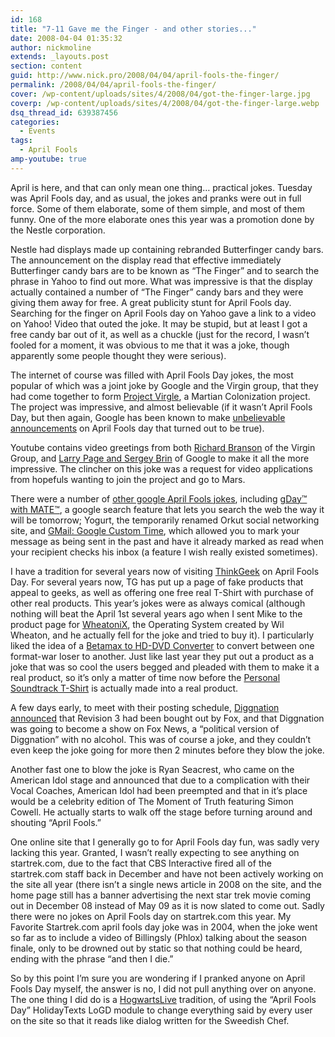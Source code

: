 ```yaml
---
id: 168
title: "7-11 Gave me the Finger - and other stories..."
date: 2008-04-04 01:35:32
author: nickmoline
extends: _layouts.post
section: content
guid: http://www.nick.pro/2008/04/04/april-fools-the-finger/
permalink: /2008/04/04/april-fools-the-finger/
cover: /wp-content/uploads/sites/4/2008/04/got-the-finger-large.jpg
coverp: /wp-content/uploads/sites/4/2008/04/got-the-finger-large.webp
dsq_thread_id: 639387456
categories:
  - Events
tags:
  - April Fools
amp-youtube: true
---
```

April is here, and that can only mean one thing&#8230; practical jokes. Tuesday was April Fools day, and as usual, the jokes and pranks were out in full force. Some of them elaborate, some of them simple, and most of them funny. One of the more elaborate ones this year was a promotion done by the Nestle corporation.

Nestle had displays made up containing rebranded Butterfinger candy bars. The announcement on the display read that effective immediately Butterfinger candy bars are to be known as &#8220;The Finger&#8221; and to search the phrase in Yahoo to find out more. What was impressive is that the display actually contained a number of &#8220;The Finger&#8221; candy bars and they were giving them away for free. A great publicity stunt for April Fools day. Searching for the finger on April Fools day on Yahoo gave a link to a video on Yahoo! Video that outed the joke. It may be stupid, but at least I got a free candy bar out of it, as well as a chuckle (just for the record, I wasn&#8217;t fooled for a moment, it was obvious to me that it was a joke, though apparently some people thought they were serious).

<!--more-->

The internet of course was filled with April Fools Day jokes, the most popular of which was a joint joke by Google and the Virgin group, that they had come together to form [Project Virgle](http://www.google.com/virgle), a Martian Colonization project. The project was impressive, and almost believable (if it wasn&#8217;t April Fools Day, but then again, Google has been known to make [unbelievable announcements](http://www.google.com/press/pressrel/gmail.html) on April Fools day that turned out to be true).

Youtube contains video greetings from both [Richard Branson](http://www.youtube.com/watch?v=gWCQYcPlUng) of the Virgin Group, and [Larry Page and Sergey Brin](http://www.youtube.com/watch?v=PmSdy_9blB4&feature=user) of Google to make it all the more impressive. The clincher on this joke was a request for video applications from hopefuls wanting to join the project and go to Mars.

<amp-youtube data-videoid="gWCQYcPlUng" layout="responsive" width="480" height="360"></amp-youtube>

<amp-youtube data-videoid="PmSdy_9blB4" layout="responsive" width="480" height="360"></amp-youtube>

There were a number of [other google April Fools jokes](http://en.wikipedia.org/wiki/Google's_hoaxes#2008), including [gDay™ with MATE™](http://www.google.com.au/intl/en/gday/), a google search feature that lets you search the web the way it will be tomorrow; Yogurt, the temporarily renamed Orkut social networking site, and [GMail: Google Custom Time](http://mail.google.com/mail/help/customtime/index.html), which allowed you to mark your message as being sent in the past and have it already marked as read when your recipient checks his inbox (a feature I wish really existed sometimes).

I have a tradition for several years now of visiting [ThinkGeek](http://www.thinkgeek.com/stuff/looflirpa/2008.shtml) on April Fools Day. For several years now, TG has put up a page of fake products that appeal to geeks, as well as offering one free real T-Shirt with purchase of other real products. This year&#8217;s jokes were as always comical (although nothing will beat the April 1st several years ago when I sent Mike to the product page for [WheatoniX](http://www.thinkgeek.com/stuff/looflirpa/wil.shtml), the Operating System created by Wil Wheaton, and he actually fell for the joke and tried to buy it). I particularly liked the idea of a [Betamax to HD-DVD Converter](http://www.thinkgeek.com/stuff/41/betamaxhd.html) to convert between one format-war loser to another. Just like last year they put out a product as a joke that was so cool the users begged and pleaded with them to make it a real product, so it&#8217;s only a matter of time now before the [Personal Soundtrack T-Shirt](http://www.thinkgeek.com/tshirts/illuminated/a5bf/) is actually made into a real product.

A few days early, to meet with their posting schedule, [Diggnation announced](http://revision3.com/diggnation/2008-03-27foxnews/) that Revision 3 had been bought out by Fox, and that Diggnation was going to become a show on Fox News, a &#8220;political version of Diggnation&#8221; with no alcohol. This was of course a joke, and they couldn&#8217;t even keep the joke going for more then 2 minutes before they blow the joke.

Another fast one to blow the joke is Ryan Seacrest, who came on the American Idol stage and announced that due to a complication with their Vocal Coaches, American Idol had been preempted and that in it&#8217;s place would be a celebrity edition of The Moment of Truth featuring Simon Cowell. He actually starts to walk off the stage before turning around and shouting &#8220;April Fools.&#8221;

One online site that I generally go to for April Fools day fun, was sadly very lacking this year. Granted, I wasn&#8217;t really expecting to see anything on startrek.com, due to the fact that CBS Interactive fired all of the startrek.com staff back in December and have not been actively working on the site all year (there isn&#8217;t a single news article in 2008 on the site, and the home page still has a banner advertising the next star trek movie coming out in December 08 instead of May 09 as it is now slated to come out. Sadly there were no jokes on April Fools day on startrek.com this year. My Favorite Startrek.com april fools day joke was in 2004, when the joke went so far as to include a video of Billingsly (Phlox) talking about the season finale, only to be drowned out by static so that nothing could be heard, ending with the phrase &#8220;and then I die.&#8221;

So by this point I&#8217;m sure you are wondering if I pranked anyone on April Fools Day myself, the answer is no, I did not pull anything over on anyone. The one thing I did do is a [HogwartsLive](http://www.hogwartslive.com/) tradition, of using the &#8220;April Fools Day&#8221; HolidayTexts LoGD module to change everything said by every user on the site so that it reads like dialog written for the Sweedish Chef.

<amp-youtube data-videoid="B7UmUX68KtE" layout="responsive" width="480" height="270"></amp-youtube>
